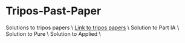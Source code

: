 # Tripos-Past-Paper
Solutions to tripos papers \\
[Link to tripos papers](https://www.maths.cam.ac.uk/undergrad/pastpapers/past-ia-ib-and-ii-examination-papers) \\
Solution to Part IA \\
Solution to Pure \\
Solution to Applied \\
